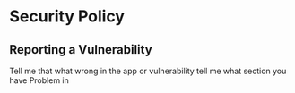 # Security Policy

## Reporting a Vulnerability

Tell me that what wrong in the app or vulnerability tell me what section you have Problem in
